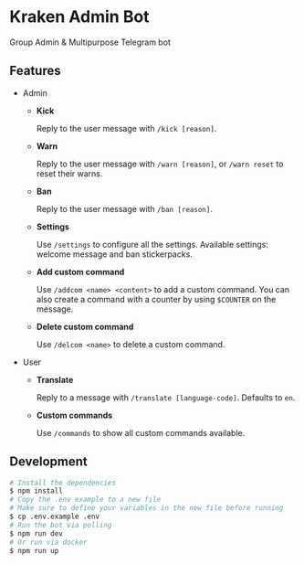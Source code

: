# Kraken Admin Bot

Group Admin &amp; Multipurpose Telegram bot

## Features

-   Admin

    -   **Kick**

        Reply to the user message with `/kick [reason]`.

    -   **Warn**

        Reply to the user message with `/warn [reason]`, or `/warn reset` to reset their warns.

    -   **Ban**

        Reply to the user message with `/ban [reason]`.

    -   **Settings**

        Use `/settings` to configure all the settings. Available settings: welcome message and ban stickerpacks.

    -   **Add custom command**

        Use `/addcom <name> <content>` to add a custom command. You can also create a command with a counter by using `$COUNTER` on the message.

    -   **Delete custom command**

        Use `/delcom <name>` to delete a custom command.

-   User

    -   **Translate**

        Reply to a message with `/translate [language-code]`. Defaults to `en`.

    -   **Custom commands**

        Use `/commands` to show all custom commands available.

## Development

```bash
# Install the dependencies
$ npm install
# Copy the .env example to a new file
# Make sure to define your variables in the new file before running
$ cp .env.example .env
# Run the bot via polling
$ npm run dev
# Or run via docker
$ npm run up
```
